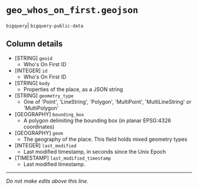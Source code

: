 # `geo_whos_on_first.geojson`
`bigquery`| `bigquery-public-data`

## Column details
* [STRING]    `geoid`
  - Who's On First ID
* [INTEGER]   `id`
  - Who's On First ID
* [STRING]    `body`
  - Properties of the place, as a JSON string
* [STRING]    `geometry_type`
  - One of 'Point', 'LineString', 'Polygon', 'MultiPoint', 'MultiLineString' or 'MultiPolygon'
* [GEOGRAPHY] `bounding_box`
  - A polygon delimiting the bounding box (in planar EPSG:4326 coordinates)
* [GEOGRAPHY] `geom`
  - The geography of the place. This field holds mixed geometry types
* [INTEGER]   `last_modified`
  - Last modified timestamp, in seconds since the Unix Epoch
* [TIMESTAMP] `last_modified_timestamp`
  - Last modified timestamp.

-------------------------------------------------------------------------------
*Do not make edits above this line.*
